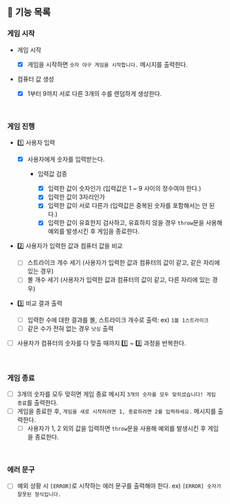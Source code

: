 ## 📄 기능 목록

### 게임 시작

- 게임 시작

  - [x] 게임을 시작하면 `숫자 야구 게임을 시작합니다.` 메시지를 출력한다.

- 컴퓨터 값 생성
  - [x] 1부터 9까지 서로 다른 3개의 수를 랜덤하게 생성한다.

<br />

### 게임 진행

- 1️⃣ 사용자 입력

  - [x] 사용자에게 숫자를 입력받는다.

    - 입력값 검증

      - [x] 입력한 값이 숫자인가 (입력값은 1 ~ 9 사이의 정수여야 한다.)
      - [x] 입력한 값이 3자리인가
      - [x] 입력한 값이 서로 다른가 (입력값은 중복된 숫자를 포함해서는 안 된다.)
      - [x] 입력한 값이 유효한지 검사하고, 유효하지 않을 경우 `throw`문을 사용해 예외를 발생시킨 후 게임을 종료한다.

- 2️⃣ 사용자가 입력한 값과 컴퓨터 값을 비교

  - [ ] 스트라이크 개수 세기 (사용자가 입력한 값과 컴퓨터의 값이 같고, 같은 자리에 있는 경우)
  - [ ] 볼 개수 세기 (사용자가 입력한 값과 컴퓨터의 값이 같고, 다른 자리에 있는 경우)

- 3️⃣ 비교 결과 출력
  - [ ] 입력한 수에 대한 결과를 볼, 스트라이크 개수로 출력: ex) `1볼 1스트라이크`
  - [ ] 같은 수가 전혀 없는 경우 `낫싱` 출력
- [ ] 사용자가 컴퓨터의 숫자를 다 맞출 때까지 1️⃣ ~ 3️⃣ 과정을 반복한다.

<br />

### 게임 종료

- [ ] 3개의 숫자를 모두 맞히면 게임 종료 메시지 `3개의 숫자를 모두 맞히셨습니다! 게임 종료`를 출력한다.
- [ ] 게임을 종료한 후, `게임을 새로 시작하려면 1, 종료하려면 2를 입력하세요.` 메시지를 출력한다.
  - [ ] 사용자가 1, 2 외의 값을 입력하면 `throw`문을 사용해 예외를 발생시킨 후 게임을 종료한다.

<br />

### 에러 문구

- [ ] 예외 상황 시 `[ERROR]`로 시작하는 에러 문구를 출력해야 한다. ex) `[ERROR] 숫자가 잘못된 형식입니다.`
